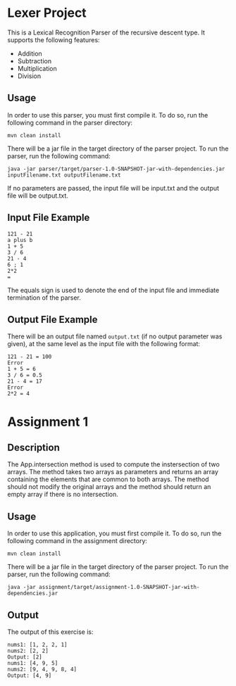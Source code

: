 # Lexer Project

This is a Lexical Recognition Parser of the recursive descent type. It supports the following features:

- Addition
- Subtraction
- Multiplication
- Division

## Usage

In order to use this parser, you must first compile it. To do so, run the following command in the parser directory:

```
mvn clean install
```

There will be a jar file in the target directory of the parser project. To run the parser, run the following command:

```
java -jar parser/target/parser-1.0-SNAPSHOT-jar-with-dependencies.jar inputFilename.txt outputFilename.txt
```

If no parameters are passed, the input file will be input.txt and the output file will be output.txt.

## Input File Example
```
121 - 21
a plus b
1 + 5
3 / 6
21 - 4
6 ; 1
2*2
=
```

The equals sign is used to denote the end of the input file and immediate termination of the parser.

## Output File Example
There will be an output file named `output.txt` (if no output parameter was given), 
at the same level as the input file with the following format:

```
121 - 21 = 100
Error
1 + 5 = 6
3 / 6 = 0.5
21 - 4 = 17
Error
2*2 = 4
```

# Assignment 1

## Description

The App.intersection method is used to compute the instersection of two arrays.
The method takes two arrays as parameters and returns an array containing the elements that are common to both arrays.
The method should not modify the original arrays and the method should return an empty array if there is no intersection.

## Usage

In order to use this application, you must first compile it. To do so, run the following command in the assignment directory:

```
mvn clean install
```

There will be a jar file in the target directory of the parser project. To run the parser, run the following command:

```
java -jar assignment/target/assignment-1.0-SNAPSHOT-jar-with-dependencies.jar
```
## Output
The output of this exercise is:

```
nums1: [1, 2, 2, 1]
nums2: [2, 2]
Output: [2]
nums1: [4, 9, 5]
nums2: [9, 4, 9, 8, 4]
Output: [4, 9]
```

